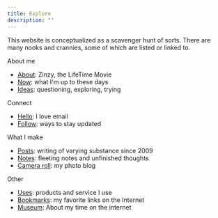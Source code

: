 ```yaml
---
title: Explore
description: ""
---
```

This website is conceptualized as a scavenger hunt of sorts. There are many nooks and crannies, some of which are listed or linked to.

About me
- [About](/about): Zinzy, the LifeTime Movie
- [Now](/now): what I'm up to these days
- [Ideas](/ideas): questioning, exploring, trying

Connect
- [Hello](/hello): I love email
- [Follow](/follow): ways to stay updated

What I make
- [Posts](/posts): writing of varying substance since 2009
- [Notes](/notes): fleeting notes and unfinished thoughts
- [Camera roll](/): my photo blog

Other
- [Uses](/uses): products and service I use
- [Bookmarks](/bookmarks): my favorite links on the Internet
- [Museum](/museum): About my time on the internet